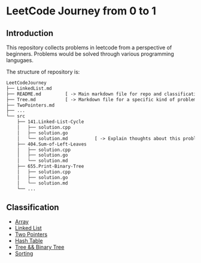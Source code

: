 # LeetCode Journey from 0 to 1

## Introduction

This repository collects problems in leetcode from a perspective of beginners. Problems would be solved through various programming langugaes.

The structure of repository is:
```txt
LeetCodeJourney
├── LinkedList.md
├── README.md         [ -> Main markdown file for repo and classification.]
├── Tree.md           [ -> Markdown file for a specific kind of problem.]
├── TwoPointers.md
├── ...
└── src
    ├── 141.Linked-List-Cycle
    │   ├── solution.cpp
    │   ├── solution.go
    │   └── solution.md          [ -> Explain thoughts about this problem.]
    ├── 404.Sum-of-Left-Leaves
    │   ├── solution.cpp
    │   ├── solution.go
    │   └── solution.md
    ├── 655.Print-Binary-Tree
    │   ├── solution.cpp
    │   ├── solution.go
    │   └── solution.md
    └── ...
```

## Classification

- [Array](./Array.md)
- [Linked List](./LinkedList.md)
- [Two Pointers](./TwoPointers.md)
- [Hash Table](./HashTable.md)
- [Tree && Binary Tree](./Tree.md)
- [Sorting](./Sorting.md)
